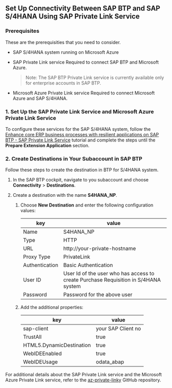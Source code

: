 ## Set Up Connectivity Between SAP BTP and SAP S/4HANA Using SAP Private Link Service

### Prerequisites
These are the prerequisities that you need to consider.

- SAP S/4HANA system running on Microsoft Azure

- SAP Private Link service
    Required to connect SAP BTP and Microsoft Azure.

    >Note: The SAP BTP Private Link service is currently available only for enterprise accounts in SAP BTP.

- Microsoft Azure Private Link service
    Required to connect Microsoft Azure and SAP S/4HANA.


### 1. Set Up the SAP Private Link Service and Microsoft Azure Private Link Service 

To configure these services for the SAP S/4HANA system, follow the 
 [Enhance core ERP business processes with resilient applications on SAP BTP - SAP Private Link Service](https://github.com/SAP-samples/btp-build-resilient-apps/tree/extension-privatelink/tutorials/05-PrivateLink) tutorial and complete the steps until the **Prepare Extension Application** section.


### 2. Create Destinations in Your Subaccount in SAP BTP

Follow these steps to create the destination in BTP for S/4HANA system.

1. In the SAP BTP cockpit, navigate to you subaccount and choose **Connectivity** > **Destinations**.

2. Create a destination with the name **S4HANA_NP**.

    1. Choose **New Destination** and enter the following configuration values:

        key | value |
        --- | --- |
        Name | S4HANA_NP |
        Type | HTTP |
        URL | http://your-private-hostname |
        Proxy Type | PrivateLink |
        Authentication | Basic Authentication |
        User ID | User Id of the user who has access to create Purchase Requisition in S/4HANA system |
        Password | Password for the above user |
        
    2. Add the additional properties:  

        key | value |
        --- | --- |
        sap-client | your SAP Client no |
        TrustAll | true |
        HTML5.DynamicDestination | true |
        WebIDEEnabled | true |
        WebIDEUsage | odata_abap |

For additional details about the SAP Private Link service and the Microsoft Azure Private Link service, refer to the [az-private-linky](https://github.com/MartinPankraz/az-private-linky) GitHub repository.
